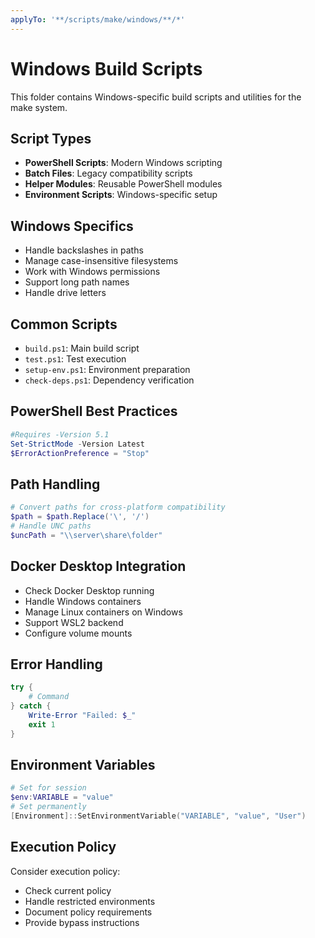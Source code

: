 ```yaml
---
applyTo: '**/scripts/make/windows/**/*'
---
```

# Windows Build Scripts

This folder contains Windows-specific build scripts and utilities for the make system.

## Script Types

- **PowerShell Scripts**: Modern Windows scripting
- **Batch Files**: Legacy compatibility scripts
- **Helper Modules**: Reusable PowerShell modules
- **Environment Scripts**: Windows-specific setup

## Windows Specifics

- Handle backslashes in paths
- Manage case-insensitive filesystems
- Work with Windows permissions
- Support long path names
- Handle drive letters

## Common Scripts

- `build.ps1`: Main build script
- `test.ps1`: Test execution
- `setup-env.ps1`: Environment preparation
- `check-deps.ps1`: Dependency verification

## PowerShell Best Practices

```powershell
#Requires -Version 5.1
Set-StrictMode -Version Latest
$ErrorActionPreference = "Stop"
```

## Path Handling

```powershell
# Convert paths for cross-platform compatibility
$path = $path.Replace('\', '/')
# Handle UNC paths
$uncPath = "\\server\share\folder"
```

## Docker Desktop Integration

- Check Docker Desktop running
- Handle Windows containers
- Manage Linux containers on Windows
- Support WSL2 backend
- Configure volume mounts

## Error Handling

```powershell
try {
    # Command
} catch {
    Write-Error "Failed: $_"
    exit 1
}
```

## Environment Variables

```powershell
# Set for session
$env:VARIABLE = "value"
# Set permanently
[Environment]::SetEnvironmentVariable("VARIABLE", "value", "User")
```

## Execution Policy

Consider execution policy:
- Check current policy
- Handle restricted environments
- Document policy requirements
- Provide bypass instructions